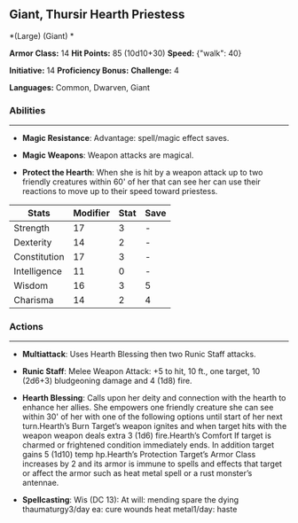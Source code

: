 ## Giant, Thursir Hearth Priestess
*(Large) (Giant) *

**Armor Class:** 14
**Hit Points:** 85 (10d10+30)
**Speed:** {"walk": 40}

**Initiative:** 14
**Proficiency Bonus:**
**Challenge:** 4

**Languages:** Common, Dwarven, Giant

### Abilities
 --- 
- **Magic Resistance**: Advantage: spell/magic effect saves.

- **Magic Weapons**: Weapon attacks are magical.

- **Protect the Hearth**: When she is hit by a weapon attack up to two friendly creatures within 60' of her that can see her can use their reactions to move up to their speed toward priestess.



| Stats | Modifier | Stat | Save
| ---- | ---- | ---- | ---- |
| Strength | 17 | 3 | - |
| Dexterity | 14 | 2 | - |
| Constitution | 17 | 3 | - |
| Intelligence | 11 | 0 | - |
| Wisdom | 16 | 3 | 5 |
| Charisma | 14 | 2 | 4 |

### Actions
 --- 
- **Multiattack**: Uses Hearth Blessing then two Runic Staff attacks.

- **Runic Staff**: Melee Weapon Attack: +5 to hit, 10 ft., one target, 10 (2d6+3) bludgeoning damage and 4 (1d8) fire.

- **Hearth Blessing**: Calls upon her deity and connection with the hearth to enhance her allies. She empowers one friendly creature she can see within 30' of her with one of the following options until start of her next turn.Hearth’s Burn Target’s weapon ignites and when target hits with the weapon weapon deals extra 3 (1d6) fire.Hearth’s Comfort If target is charmed or frightened condition immediately ends. In addition target gains 5 (1d10) temp hp.Hearth’s Protection Target’s Armor Class increases by 2 and its armor is immune to spells and effects that target or affect the armor such as heat metal spell or a rust monster’s antennae.

- **Spellcasting**: Wis (DC 13): At will: mending spare the dying thaumaturgy3/day ea: cure wounds heat metal1/day: haste

